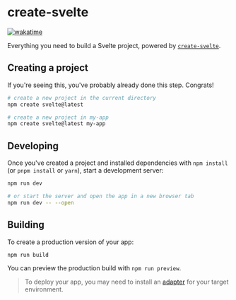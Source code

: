 # create-svelte

[![wakatime](https://wakatime.com/badge/user/8ff1bc96-72c1-4343-b1b9-4dad78d55ebb/project/8b3789f2-8d3c-4b68-b7bb-2c3c7e9aafd2.svg)](https://wakatime.com/badge/user/8ff1bc96-72c1-4343-b1b9-4dad78d55ebb/project/8b3789f2-8d3c-4b68-b7bb-2c3c7e9aafd2)

Everything you need to build a Svelte project, powered by [`create-svelte`](https://github.com/sveltejs/kit/tree/main/packages/create-svelte).

## Creating a project

If you're seeing this, you've probably already done this step. Congrats!

```bash
# create a new project in the current directory
npm create svelte@latest

# create a new project in my-app
npm create svelte@latest my-app
```

## Developing

Once you've created a project and installed dependencies with `npm install` (or `pnpm install` or `yarn`), start a development server:

```bash
npm run dev

# or start the server and open the app in a new browser tab
npm run dev -- --open
```

## Building

To create a production version of your app:

```bash
npm run build
```

You can preview the production build with `npm run preview`.

> To deploy your app, you may need to install an [adapter](https://kit.svelte.dev/docs/adapters) for your target environment.
